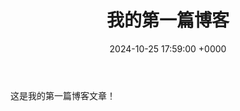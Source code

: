 ﻿---
layout: post
title: "我的第一篇博客"
date: 2024-10-25 17:59:00 +0000
categories: jekyll update
---
这是我的第一篇博客文章！